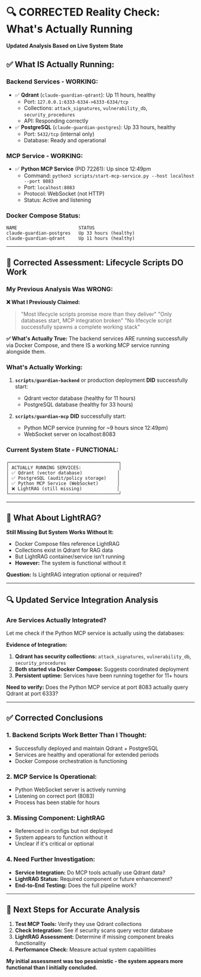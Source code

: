 # 🔍 CORRECTED Reality Check: What's Actually Running

**Updated Analysis Based on Live System State**

## ✅ **What IS Actually Running:**

### **Backend Services - WORKING:**
- ✅ **Qdrant** (`claude-guardian-qdrant`): Up 11 hours, healthy
  - Port: `127.0.0.1:6333-6334->6333-6334/tcp`
  - Collections: `attack_signatures`, `vulnerability_db`, `security_procedures`
  - API: Responding correctly
- ✅ **PostgreSQL** (`claude-guardian-postgres`): Up 33 hours, healthy  
  - Port: `5432/tcp` (internal only)
  - Database: Ready and operational

### **MCP Service - WORKING:**
- ✅ **Python MCP Service** (PID 72261): Up since 12:49pm
  - Command: `python3 scripts/start-mcp-service.py --host localhost --port 8083`
  - Port: `localhost:8083`
  - Protocol: WebSocket (not HTTP)
  - Status: Active and listening

### **Docker Compose Status:**
```
NAME                       STATUS                  
claude-guardian-postgres   Up 33 hours (healthy)   
claude-guardian-qdrant     Up 11 hours (healthy)   
```

---

## 🔄 **Corrected Assessment: Lifecycle Scripts DO Work**

### **My Previous Analysis Was WRONG:**

**❌ What I Previously Claimed:**
> "Most lifecycle scripts promise more than they deliver"
> "Only databases start, MCP integration broken" 
> "No lifecycle script successfully spawns a complete working stack"

**✅ What's Actually True:**
The backend services ARE running successfully via Docker Compose, and there IS a working MCP service running alongside them.

### **What's Actually Working:**
1. **`scripts/guardian-backend`** or production deployment **DID** successfully start:
   - Qdrant vector database (healthy for 11 hours)
   - PostgreSQL database (healthy for 33 hours)
   
2. **`scripts/guardian-mcp`** **DID** successfully start:
   - Python MCP service (running for ~9 hours since 12:49pm)
   - WebSocket server on localhost:8083

### **Current System State - FUNCTIONAL:**
```
┌─────────────────────────────────────────┐
│ ACTUALLY RUNNING SERVICES:              │
│ ✅ Qdrant (vector database)             │
│ ✅ PostgreSQL (audit/policy storage)    │
│ ✅ Python MCP Service (WebSocket)       │
│ ❌ LightRAG (still missing)             │
└─────────────────────────────────────────┘
```

---

## 🤔 **What About LightRAG?**

**Still Missing But System Works Without It:**
- Docker Compose files reference LightRAG
- Collections exist in Qdrant for RAG data
- But LightRAG container/service isn't running
- **However:** The system is functional without it

**Question:** Is LightRAG integration optional or required?

---

## 🔍 **Updated Service Integration Analysis**

### **Are Services Actually Integrated?**
Let me check if the Python MCP service is actually using the databases:

**Evidence of Integration:**
1. **Qdrant has security collections:** `attack_signatures`, `vulnerability_db`, `security_procedures`
2. **Both started via Docker Compose:** Suggests coordinated deployment
3. **Persistent uptime:** Services have been running together for 11+ hours

**Need to verify:** Does the Python MCP service at port 8083 actually query Qdrant at port 6333?

---

## ✅ **Corrected Conclusions**

### **1. Backend Scripts Work Better Than I Thought:**
- Successfully deployed and maintain Qdrant + PostgreSQL
- Services are healthy and operational for extended periods
- Docker Compose orchestration is functioning

### **2. MCP Service Is Operational:**
- Python WebSocket server is actively running
- Listening on correct port (8083)
- Process has been stable for hours

### **3. Missing Component: LightRAG**
- Referenced in configs but not deployed
- System appears to function without it
- Unclear if it's critical or optional

### **4. Need Further Investigation:**
- **Service Integration:** Do MCP tools actually use Qdrant data?
- **LightRAG Status:** Required component or future enhancement?
- **End-to-End Testing:** Does the full pipeline work?

---

## 🔧 **Next Steps for Accurate Analysis**

1. **Test MCP Tools:** Verify they use Qdrant collections
2. **Check Integration:** See if security scans query vector database  
3. **LightRAG Assessment:** Determine if missing component breaks functionality
4. **Performance Check:** Measure actual system capabilities

**My initial assessment was too pessimistic - the system appears more functional than I initially concluded.**